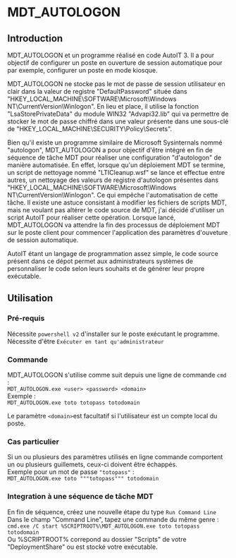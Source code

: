 # MDT_AUTOLOGON  

## Introduction  
MDT_AUTOLOGON et un programme réalisé en code AutoIT 3. Il a pour objectif de configurer un poste en ouverture de session automatique pour par exemple, configurer un poste en mode kiosque.  

MDT_AUTOLOGON ne stocke pas le mot de passe de session utilisateur en clair dans la valeur de registre "DefaultPassword" située dans "HKEY_LOCAL_MACHINE\SOFTWARE\Microsoft\Windows NT\CurrentVersion\Winlogon". En lieu et place, il utilise la fonction "LsaStorePrivateData" du module WIN32 "Advapi32.lib" qui va permettre de stocker le mot de passe chiffré dans une valeur présente dans une sous-clé de "HKEY_LOCAL_MACHINE\SECURITY\Policy\Secrets".  

Bien qu'il existe un programme similaire de Microsoft Sysinternals nommé "autologon", MDT_AUTOLOGON a pour objectif d'être intégré en fin de séquence de tâche MDT pour réaliser une configuration "d'autologon" de manière automatisée. En effet, lorsque qu'un déploiement MDT se termine, un script de nettoyage nommé "LTICleanup.wsf" se lance et effectue entre autres, un nettoyage des valeurs de registre d'autologon présentes dans "HKEY_LOCAL_MACHINE\SOFTWARE\Microsoft\Windows NT\CurrentVersion\Winlogon". Ce qui empêche l'automatisation de cette tâche. Il existe une astuce consistant à modifier les fichiers de scripts MDT, mais ne voulant pas altérer le code source de MDT, j'ai décidé d'utiliser un script AutoIT pour réaliser cette opération. Lorsque lancé, MDT_AUTOLOGON va attendre la fin des processus de déploiement MDT sur le poste client pour commencer l'application des paramètres d'ouveture de session automatique.  

AutoIT étant un langage de programmation assez simple, le code source présent dans ce dépot permet aux administrateurs systèmes de personnaliser le code selon leurs souhaits et de générer leur propre exécutable.


## Utilisation
### Pré-requis
Nécessite `powershell v2` d'installer sur le poste exécutant le programme.
Nécessite d'être `Exécuter en tant qu'administrateur`  

### Commande
MDT_AUTOLOGON s'utilise comme suit depuis une ligne de commande `cmd` :  
`MDT_AUTOLOGON.exe <user> <password> <domain>`  
Exemple :  
`MDT_AUTOLOGON.exe toto totopass totodomain`

Le paramètre `<domain>`est facultatif si l'utilisateur est un compte local du poste.  

### Cas particulier
Si un ou plusieurs des paramètres utilisés en ligne commande comportent un ou plusieurs guillemets, ceux-ci doivent être échappés.  
Exemple pour un mot de passe `"totopass"` :  
`MDT_AUTOLOGON.exe toto """totopass""" totodomain`  

### Integration à une séquence de tâche MDT
En fin de séquence, créez une nouvelle étape du type `Run Command Line`  
Dans le champ "Command Line", tapez une commande du même genre :  
`cmd.exe /C start %SCRIPTROOT%\MDT_AUTOLOGON.exe toto totopass totodomain`  
Ou %SCRIPTROOT% correpond au dossier "Scripts" de votre "DeploymentShare" ou est stocké votre exécutable. 



